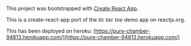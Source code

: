 This project was bootstrapped with [Create React App](https://github.com/facebookincubator/create-react-app).

This is a create-react-app port of the *tic tac toe* demo app on reactjs.org.

This has been deployed on heroku: [https://pure-chamber-94813.herokuapp.com/](https://pure-chamber-94813.herokuapp.com/)